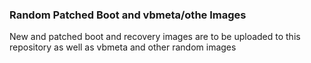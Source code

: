 ### Random Patched Boot and vbmeta/othe Images
New and patched boot and recovery images are to be uploaded to this repository as well as vbmeta and other random images
